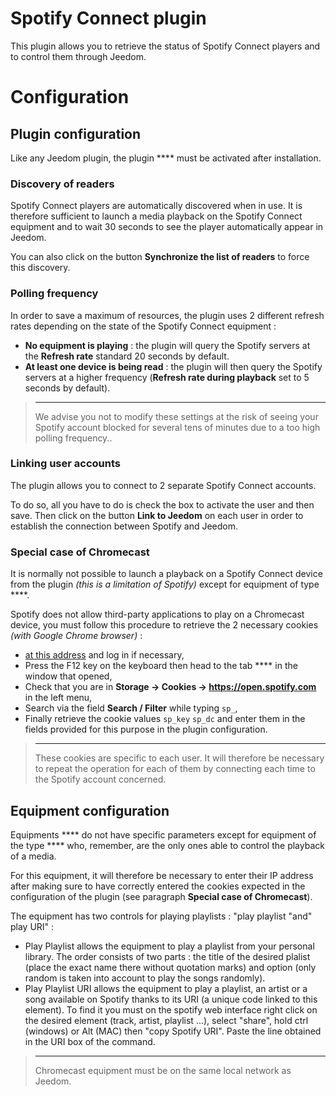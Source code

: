 # Spotify Connect plugin

This plugin allows you to retrieve the status of Spotify Connect players and to control them through Jeedom.

# Configuration

## Plugin configuration

Like any Jeedom plugin, the plugin **** must be activated after installation.

### Discovery of readers

Spotify Connect players are automatically discovered when in use. It is therefore sufficient to launch a media playback on the Spotify Connect equipment and to wait 30 seconds to see the player automatically appear in Jeedom.

You can also click on the button **Synchronize the list of readers** to force this discovery.

### Polling frequency

In order to save a maximum of resources, the plugin uses 2 different refresh rates depending on the state of the Spotify Connect equipment :

- **No equipment is playing** : the plugin will query the Spotify servers at the **Refresh rate** standard 20 seconds by default.
- **At least one device is being read** : the plugin will then query the Spotify servers at a higher frequency (**Refresh rate during playback** set to 5 seconds by default).

>****
>
>We advise you not to modify these settings at the risk of seeing your Spotify account blocked for several tens of minutes due to a too high polling frequency..

### Linking user accounts

The plugin allows you to connect to 2 separate Spotify Connect accounts.

To do so, all you have to do is check the box to activate the user and then save. Then click on the button **Link to Jeedom** on each user in order to establish the connection between Spotify and Jeedom.

### Special case of Chromecast

It is normally not possible to launch a playback on a Spotify Connect device from the plugin *(this is a limitation of Spotify)* except for equipment of type ****.

Spotify does not allow third-party applications to play on a Chromecast device, you must follow this procedure to retrieve the 2 necessary cookies *(with Google Chrome browser)* :

-  [at this address](https://open.spotify.com/) and log in if necessary,
- Press the F12 key on the keyboard then head to the tab **** in the window that opened,
- Check that you are in **Storage → Cookies → https://open.spotify.com** in the left menu,
- Search via the field **Search / Filter** while typing ``sp_``,
- Finally retrieve the cookie values ``sp_key``  ``sp_dc`` and enter them in the fields provided for this purpose in the plugin configuration.

>****
>
>These cookies are specific to each user. It will therefore be necessary to repeat the operation for each of them by connecting each time to the Spotify account concerned.

## Equipment configuration

Equipments **** do not have specific parameters except for equipment of the type **** who, remember, are the only ones able to control the playback of a media.

For this equipment, it will therefore be necessary to enter their IP address after making sure to have correctly entered the cookies expected in the configuration of the plugin (see paragraph **Special case of Chromecast**).

The equipment has two controls for playing playlists : "play playlist "and" play URI" :

- Play Playlist allows the equipment to play a playlist from your personal library. The order consists of two parts : the title of the desired plalist (place the exact name there without quotation marks) and option (only random is taken into account to play the songs randomly).
- Play Playlist URI allows the equipment to play a playlist, an artist or a song available on Spotify thanks to its URI (a unique code linked to this element). To find it you must on the spotify web interface right click on the desired element (track, artist, playlist ...), select "share", hold ctrl (windows) or Alt (MAC) then "copy Spotify URI". Paste the line obtained in the URI box of the command.

>****
>
>Chromecast equipment must be on the same local network as Jeedom.
